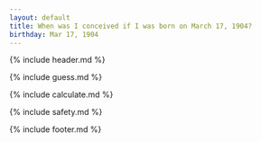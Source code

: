 ```yaml
---
layout: default
title: When was I conceived if I was born on March 17, 1904?
birthday: Mar 17, 1904
---
```


{% include header.md %}

{% include guess.md %}

{% include calculate.md %}

{% include safety.md %}

{% include footer.md %}



